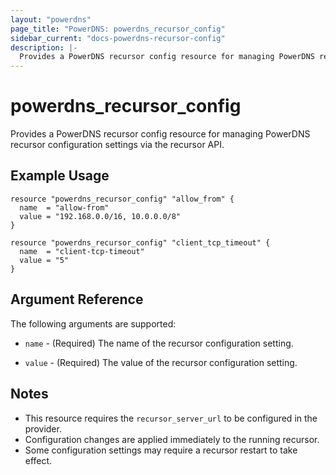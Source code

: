 ```yaml
---
layout: "powerdns"
page_title: "PowerDNS: powerdns_recursor_config"
sidebar_current: "docs-powerdns-recursor-config"
description: |-
  Provides a PowerDNS recursor config resource for managing PowerDNS recursor configuration settings.
---
```


# powerdns_recursor_config

Provides a PowerDNS recursor config resource for managing PowerDNS recursor configuration settings via the recursor API.

## Example Usage

```hcl
resource "powerdns_recursor_config" "allow_from" {
  name  = "allow-from"
  value = "192.168.0.0/16, 10.0.0.0/8"
}

resource "powerdns_recursor_config" "client_tcp_timeout" {
  name  = "client-tcp-timeout"
  value = "5"
}
```

## Argument Reference

The following arguments are supported:

- `name` - (Required) The name of the recursor configuration setting.

- `value` - (Required) The value of the recursor configuration setting.

## Notes

- This resource requires the `recursor_server_url` to be configured in the provider.
- Configuration changes are applied immediately to the running recursor.
- Some configuration settings may require a recursor restart to take effect.
